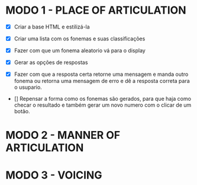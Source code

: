 # MODO 1 - PLACE OF ARTICULATION

- [x] Criar a base HTML e estilizá-la

- [x] Criar uma lista com os fonemas e suas classificações

- [x] Fazer com que um fonema aleatorio vá para o display

- [x] Gerar as opções de respostas

- [x] Fazer com que a resposta certa retorne uma mensagem e manda outro fonema ou retorna uma mensagem de erro e dê a resposta correta para o usupario.

- [] Repensar a forma como os fonemas são gerados, para que haja como checar o resultado e também gerar um novo numero com o clicar de um botão.

# MODO 2 - MANNER OF ARTICULATION

# MODO 3 - VOICING